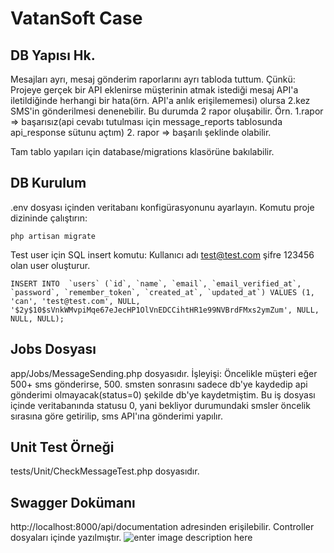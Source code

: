 # VatanSoft Case



## DB Yapısı Hk.

Mesajları ayrı, mesaj gönderim raporlarını ayrı tabloda tuttum. Çünkü:
Projeye gerçek bir API eklenirse müşterinin atmak istediği mesaj API'a iletildiğinde herhangi bir hata(örn. API'a anlık erişilememesi) olursa 2.kez SMS'in gönderilmesi denenebilir. Bu durumda 2 rapor oluşabilir.
Örn. 1.rapor => başarısız(api cevabı tutulması için message_reports tablosunda api_response sütunu açtım)
2. rapor => başarılı şeklinde olabilir.

Tam tablo yapıları için database/migrations klasörüne bakılabilir.

## DB Kurulum
.env dosyası içinden veritabanı konfigürasyonunu ayarlayın.
Komutu proje dizininde çalıştırın:

    php artisan migrate

Test user için SQL insert komutu:
Kullanıcı adı test@test.com şifre 123456 olan user oluşturur.

    INSERT INTO  `users` (`id`, `name`, `email`, `email_verified_at`, `password`, `remember_token`, `created_at`, `updated_at`) VALUES (1, 'can', 'test@test.com', NULL, '$2y$10$sVnkWMvpiMqe67eJecHP1OlVnEDCCihtHR1e99NVBrdFMxs2ymZum', NULL, NULL, NULL);

## Jobs Dosyası
app/Jobs/MessageSending.php dosyasıdır.
İşleyişi:
Öncelikle müşteri eğer 500+ sms gönderirse, 500. smsten sonrasını sadece db'ye kaydedip api gönderimi olmayacak(status=0) şekilde db'ye kaydetmiştim.
Bu iş dosyası içinde veritabanında statusu 0, yani bekliyor durumundaki smsler öncelik sırasına göre getirilip, sms API'ına gönderimi yapılır.


## Unit Test Örneği

tests/Unit/CheckMessageTest.php dosyasıdır.

## Swagger Dokümanı

http://localhost:8000/api/documentation adresinden erişilebilir. Controller dosyaları içinde yazılmıştır.
![enter image description here](https://i.hizliresim.com/nbht9sp.jpg)